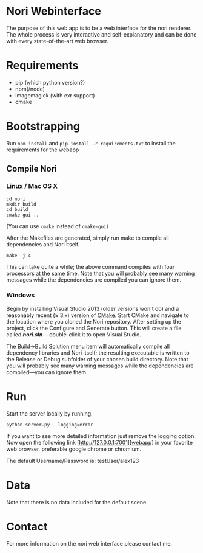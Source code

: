 ﻿# Nori Webinterface

The purpose of this web app is to be a web interface for the nori renderer. The whole process is very interactive and self-explanatory and can be done with every state-of-the-art web browser.

# Requirements

- pip (which python version?)
- npm(/node)
- imagemagick (with exr support)
- cmake

# Bootstrapping

Run `npm install` and `pip install -r requirements.txt` to install the requirements for the webapp

## Compile Nori

### Linux / Mac OS X

```
cd nori
mkdir build
cd build
cmake-gui ..
```
(You can use `cmake` instead of `cmake-gui`)

After the Makefiles are generated, simply run make to compile all dependencies and Nori itself.

```
make -j 4
```

This can take quite a while; the above command compiles with four processors at the same time. Note that you will probably see many warning messages while the dependencies are compiled you can ignore them.

### Windows

Begin by installing Visual Studio 2013 (older versions won't do) and a reasonably recent (≥ 3.x) version of [CMake][cmake]. Start CMake and navigate to the location where you cloned the Nori repository.
After setting up the project, click the Configure and Generate button. This will create a file called ***nori.sln*** —double-click it to open Visual Studio.

The Build->Build Solution menu item will automatically compile all dependency libraries and Nori itself; the resulting executable is written to the Release or Debug subfolder of your chosen build directory. Note that you will probably see many warning messages while the dependencies are compiled—you can ignore them.

# Run

Start the server locally by running.

```
python server.py --logging=error
```

If you want to see more detailed information just remove the logging option.
Now open the following link [http://127.0.0.1:7001][webapp] in your favorite
web browser, preferable google chrome or chromium.

The default Username/Password is: testUser/alex123

# Data

Note that there is no data included for the default scene.

# Contact

For more information on the nori web interface please contact me.


[web-app]: https://bitbucket.org/Alexus/noriwebinterface
[git]: http://git-scm.com/
[node]: http://nodejs.org/
[cmake]: http://www.cmake.org/download/
[protractor]: https://github.com/angular/protractor
[bower]: http://bower.io/
[http-server]: https://github.com/nodeapps/http-server
[karma]: https://github.com/karma-runner/karma
[pip]: https://bootstrap.pypa.io/get-pip.py
[webapp]: http://localhost:7001

[linuxCmake]: app/images/linux-cmake.png?raw=true "Set the build type to Unix Makefiles and then press the Configure and Generate buttons."
